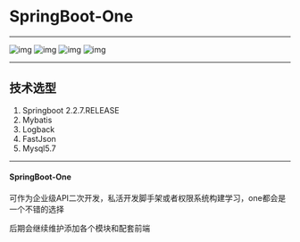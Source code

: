 # SpringBoot-One 
---
![img](https://img.shields.io/badge/Mybatis-blue.svg)
![img](https://img.shields.io/badge/Lombok-ps.svg)
![img](https://img.shields.io/badge/SpringBoot-2.2.7.RELEASE-green.svg)
![img](https://img.shields.io/badge/Mysql-5.7-red.svg)


---
## 技术选型
1. Springboot 2.2.7.RELEASE
2. Mybatis
3. Logback
4. FastJson
5. Mysql5.7


---
#### SpringBoot-One 

可作为企业级API二次开发，私活开发脚手架或者权限系统构建学习，one都会是一个不错的选择

后期会继续维护添加各个模块和配套前端



